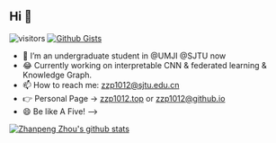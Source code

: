 ## Hi 👋 
![visitors](https://visitor-badge.glitch.me/badge?page_id=zzp1012.zzp1012) [![Github Gists](https://img.shields.io/github/followers/zzp1012)](https://gist.github.com/zzp1012)
- 🌱 I’m an undergraduate student in @UMJI @SJTU now
- 😂 Currently working on interpretable CNN & federated learning & Knowledge Graph.
- 📫 How to reach me: zzp1012@sjtu.edu.cn
- 👉 Personal Page -> [zzp1012.top](http://zzp1012.top/) or [zzp1012@github.io](http://zzp1012@github.io/)
- 😄 Be like A Five! 
-->

[![Zhanpeng Zhou's github stats](https://github-readme-stats.vercel.app/api?username=zzp1012)](https://github.com/anuraghazra/github-readme-stats)
